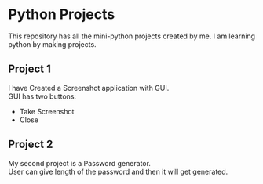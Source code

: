 # Python Projects

This repository has all the mini-python projects created by me.
I am learning python by making projects.

## Project 1

I have Created a Screenshot application with GUI.  
GUI has two buttons:  
- Take Screenshot
- Close



## Project 2  

My second project is a Password generator.  
User can give length of the password and then it will get generated.  